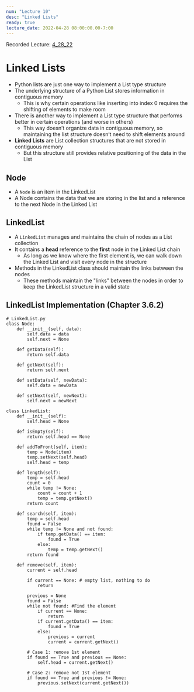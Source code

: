```yaml
---
num: "Lecture 10"
desc: "Linked Lists"
ready: true
lecture_date: 2022-04-28 08:00:00.00-7:00
---
```


Recorded Lecture: [4_28_22](https://drive.google.com/file/d/1u9yhcTWMnjZ0U0lHVCteEtWy9aEKU2KC/view?usp=sharing)

# Linked Lists

* Python lists are just one way to implement a List type structure
* The underlying structure of a Python List stores information in contiguous memory
	* This is why certain operations like inserting into index 0 requires the shifting of elements to make room
* There is another way to implement a List type structure that performs better in certain operations (and worse in others)
	* This way doesn’t organize data in contiguous memory, so maintaining the list structure doesn’t need to shift elements around
* **Linked Lists** are List collection structures that are not stored in contiguous memory
	* But this structure still provides relative positioning of the data in the List

## Node

* A `Node` is an item in the LinkedList
* A Node contains the data that we are storing in the list and a reference to the next Node in the Linked List

## LinkedList

* A `LinkedList` manages and maintains the chain of nodes as a List collection
* It contains a **head** reference to the **first** node in the Linked List chain
	* As long as we know where the first element is, we can walk down the Linked List and visit every node in the structure
* Methods in the LinkedList class should maintain the links between the nodes
	* These methods maintain the "links" between the nodes in order to keep the LinkedList structure in a valid state

## LinkedList Implementation (Chapter 3.6.2)

```
# LinkedList.py
class Node:
	def __init__(self, data):
		self.data = data
		self.next = None

	def getData(self):
		return self.data

	def getNext(self):
		return self.next

	def setData(self, newData):
		self.data = newData

	def setNext(self, newNext):
		self.next = newNext

class LinkedList:
	def __init__(self):
		self.head = None

	def isEmpty(self):
		return self.head == None

	def addToFront(self, item):
		temp = Node(item)
		temp.setNext(self.head)
		self.head = temp

	def length(self):
		temp = self.head
		count = 0
		while temp != None:
			count = count + 1
			temp = temp.getNext()
		return count

	def search(self, item):
		temp = self.head
		found = False
		while temp != None and not found:
			if temp.getData() == item:
				found = True
			else:
				temp = temp.getNext()
		return found

	def remove(self, item):
		current = self.head
		
		if current == None: # empty list, nothing to do
			return

		previous = None
		found = False
		while not found: #Find the element
			if current == None:
				return
			if current.getData() == item:
				found = True
			else:
				previous = current
				current = current.getNext()

		# Case 1: remove 1st element
		if found == True and previous == None:
			self.head = current.getNext()
		
		# Case 2: remove not 1st element
		if found == True and previous != None:
			previous.setNext(current.getNext())
```
